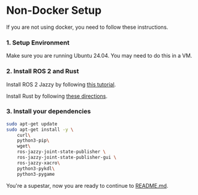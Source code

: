 # Non-Docker Setup
If you are not using docker, you need to follow these instructions.

### 1. Setup Environment
Make sure you are running Ubuntu 24.04. You may need to do this in a VM.

### 2. Install ROS 2 and Rust
Install ROS 2 Jazzy by following [this tutorial](https://docs.ros.org/en/jazzy/Installation.html).

Install Rust by following [these directions](https://doc.rust-lang.org/cargo/getting-started/installation.html).

### 3. Install your dependencies
```bash
sudo apt-get update 
sudo apt-get install -y \
    curl\
    python3-pip\
    wget\
    ros-jazzy-joint-state-publisher \
    ros-jazzy-joint-state-publisher-gui \
    ros-jazzy-xacro\
    python3-pykdl\
    python3-pygame
```


You're a supestar, now you are ready to continue to [README.md](/README.md).